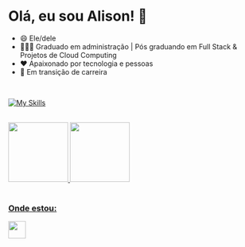 # Olá, eu sou Alison!  🖖

- 😄 Ele/dele
- 👨🏼‍🎓 Graduado em administração | Pós graduando em Full Stack & Projetos de Cloud Computing
- ❤️ Apaixonado por tecnologia e pessoas
- 🌱 Em transição de carreira

<br>
<div padding="5px">
  
[![My Skills](https://skillicons.dev/icons?i=python,django,selenium,html,css,bootstrap,js,nodejs,express,postman,docker,ai,mysql,vscode&theme=light)](https://skillicons.dev)

</div>
<br>


<div>
  <a href="https://github.com/jose-alison/">   
  <img height="120em" src="https://github-readme-stats.vercel.app/api?username=jose-alison&show_icons=true&theme=dracula"/>  
  <img height="120em" src="https://github-readme-stats.vercel.app/api/top-langs/?username=jose-alison&theme=dracula&langs_count=8"/>
</div>
<br>
    
### Onde estou:
    
<div> 
  <a href="https://www.linkedin.com/in/josealison/" target="_blank"><img height="35px" 
 src="https://img.shields.io/badge/-LinkedIn-%230077B5?style=flat&logo=linkedin&logoColor=white" target="_blank">
  </a> 
</div>    

